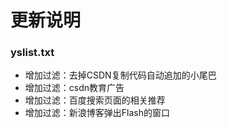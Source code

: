 # 更新说明

### yslist.txt
- 增加过滤：去掉CSDN复制代码自动追加的小尾巴
- 增加过滤：csdn教育广告
- 增加过滤：百度搜索页面的相关推荐
- 增加过滤：新浪博客弹出Flash的窗口
